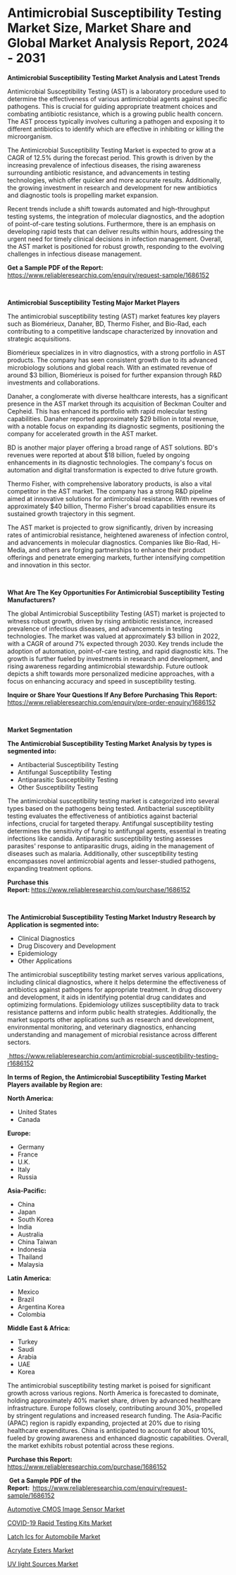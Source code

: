 <p><h1>Antimicrobial Susceptibility Testing Market Size, Market Share and Global Market Analysis Report, 2024 - 2031</h1></p><p><strong>Antimicrobial Susceptibility Testing Market Analysis and Latest Trends</strong></p>
<p><p>Antimicrobial Susceptibility Testing (AST) is a laboratory procedure used to determine the effectiveness of various antimicrobial agents against specific pathogens. This is crucial for guiding appropriate treatment choices and combating antibiotic resistance, which is a growing public health concern. The AST process typically involves culturing a pathogen and exposing it to different antibiotics to identify which are effective in inhibiting or killing the microorganism.</p><p>The Antimicrobial Susceptibility Testing Market is expected to grow at a CAGR of 12.5% during the forecast period. This growth is driven by the increasing prevalence of infectious diseases, the rising awareness surrounding antibiotic resistance, and advancements in testing technologies, which offer quicker and more accurate results. Additionally, the growing investment in research and development for new antibiotics and diagnostic tools is propelling market expansion. </p><p>Recent trends include a shift towards automated and high-throughput testing systems, the integration of molecular diagnostics, and the adoption of point-of-care testing solutions. Furthermore, there is an emphasis on developing rapid tests that can deliver results within hours, addressing the urgent need for timely clinical decisions in infection management. Overall, the AST market is positioned for robust growth, responding to the evolving challenges in infectious disease management.</p></p>
<p><strong>Get a Sample PDF of the Report:&nbsp;</strong> <a href="https://www.reliableresearchiq.com/enquiry/request-sample/1686152?utm_campaign=1117&utm_medium=2&utm_source=Github&utm_content=ia&utm_term=06102024&utm_id=antimicrobial-susceptibility-testing">https://www.reliableresearchiq.com/enquiry/request-sample/1686152</a></p>
<p>&nbsp;</p>
<p><strong>Antimicrobial Susceptibility Testing Major Market Players</strong></p>
<p><p>The antimicrobial susceptibility testing (AST) market features key players such as Biomérieux, Danaher, BD, Thermo Fisher, and Bio-Rad, each contributing to a competitive landscape characterized by innovation and strategic acquisitions.</p><p>Biomérieux specializes in in vitro diagnostics, with a strong portfolio in AST products. The company has seen consistent growth due to its advanced microbiology solutions and global reach. With an estimated revenue of around $3 billion, Biomérieux is poised for further expansion through R&D investments and collaborations.</p><p>Danaher, a conglomerate with diverse healthcare interests, has a significant presence in the AST market through its acquisition of Beckman Coulter and Cepheid. This has enhanced its portfolio with rapid molecular testing capabilities. Danaher reported approximately $29 billion in total revenue, with a notable focus on expanding its diagnostic segments, positioning the company for accelerated growth in the AST market.</p><p>BD is another major player offering a broad range of AST solutions. BD's revenues were reported at about $18 billion, fueled by ongoing enhancements in its diagnostic technologies. The company's focus on automation and digital transformation is expected to drive future growth.</p><p>Thermo Fisher, with comprehensive laboratory products, is also a vital competitor in the AST market. The company has a strong R&D pipeline aimed at innovative solutions for antimicrobial resistance. With revenues of approximately $40 billion, Thermo Fisher's broad capabilities ensure its sustained growth trajectory in this segment.</p><p>The AST market is projected to grow significantly, driven by increasing rates of antimicrobial resistance, heightened awareness of infection control, and advancements in molecular diagnostics. Companies like Bio-Rad, Hi-Media, and others are forging partnerships to enhance their product offerings and penetrate emerging markets, further intensifying competition and innovation in this sector.</p></p>
<p>&nbsp;</p>
<p><strong>What Are The Key Opportunities For Antimicrobial Susceptibility Testing Manufacturers?</strong></p>
<p><p>The global Antimicrobial Susceptibility Testing (AST) market is projected to witness robust growth, driven by rising antibiotic resistance, increased prevalence of infectious diseases, and advancements in testing technologies. The market was valued at approximately $3 billion in 2022, with a CAGR of around 7% expected through 2030. Key trends include the adoption of automation, point-of-care testing, and rapid diagnostic kits. The growth is further fueled by investments in research and development, and rising awareness regarding antimicrobial stewardship. Future outlook depicts a shift towards more personalized medicine approaches, with a focus on enhancing accuracy and speed in susceptibility testing.</p></p>
<p><strong>Inquire or Share Your Questions If Any Before Purchasing This Report:</strong> <a href="https://www.reliableresearchiq.com/enquiry/pre-order-enquiry/1686152?utm_campaign=1117&utm_medium=2&utm_source=Github&utm_content=ia&utm_term=06102024&utm_id=antimicrobial-susceptibility-testing">https://www.reliableresearchiq.com/enquiry/pre-order-enquiry/1686152</a></p>
<p>&nbsp;</p>
<p><strong>Market Segmentation</strong></p>
<p><strong>The Antimicrobial Susceptibility Testing Market Analysis by types is segmented into:</strong></p>
<p><ul><li>Antibacterial Susceptibility Testing</li><li>Antifungal Susceptibility Testing</li><li>Antiparasitic Susceptibility Testing</li><li>Other Susceptibility Testing</li></ul></p>
<p><p>The antimicrobial susceptibility testing market is categorized into several types based on the pathogens being tested. Antibacterial susceptibility testing evaluates the effectiveness of antibiotics against bacterial infections, crucial for targeted therapy. Antifungal susceptibility testing determines the sensitivity of fungi to antifungal agents, essential in treating infections like candida. Antiparasitic susceptibility testing assesses parasites' response to antiparasitic drugs, aiding in the management of diseases such as malaria. Additionally, other susceptibility testing encompasses novel antimicrobial agents and lesser-studied pathogens, expanding treatment options.</p></p>
<p><strong>Purchase this Report:&nbsp;</strong><a href="https://www.reliableresearchiq.com/purchase/1686152?utm_campaign=1117&utm_medium=2&utm_source=Github&utm_content=ia&utm_term=06102024&utm_id=antimicrobial-susceptibility-testing">https://www.reliableresearchiq.com/purchase/1686152</a></p>
<p>&nbsp;</p>
<p><strong>The Antimicrobial Susceptibility Testing Market Industry Research by Application is segmented into:</strong></p>
<p><ul><li>Clinical Diagnostics</li><li>Drug Discovery and Development</li><li>Epidemiology</li><li>Other Applications</li></ul></p>
<p><p>The antimicrobial susceptibility testing market serves various applications, including clinical diagnostics, where it helps determine the effectiveness of antibiotics against pathogens for appropriate treatment. In drug discovery and development, it aids in identifying potential drug candidates and optimizing formulations. Epidemiology utilizes susceptibility data to track resistance patterns and inform public health strategies. Additionally, the market supports other applications such as research and development, environmental monitoring, and veterinary diagnostics, enhancing understanding and management of microbial resistance across different sectors.</p></p>
<p><a href="https://www.reliableresearchiq.com/antimicrobial-susceptibility-testing-r1686152?utm_campaign=1117&utm_medium=2&utm_source=Github&utm_content=ia&utm_term=06102024&utm_id=antimicrobial-susceptibility-testing">&nbsp;https://www.reliableresearchiq.com/antimicrobial-susceptibility-testing-r1686152</a></p>
<p><strong>In terms of Region, the Antimicrobial Susceptibility Testing Market Players available by Region are:</strong></p>
<p>
    <p> <strong> North America: </strong>
        <ul>
            <li>United States</li>
            <li>Canada</li>
        </ul>
        </p> 
    <p> <strong> Europe: </strong>
        <ul>
            <li>Germany</li>
            <li>France</li>
            <li>U.K.</li>
            <li>Italy</li>
            <li>Russia</li>
        </ul>
        </p> 
    <p> <strong> Asia-Pacific: </strong>
        <ul>
            <li>China</li>
            <li>Japan</li>
            <li>South Korea</li>
            <li>India</li>
            <li>Australia</li>
            <li>China Taiwan</li>
            <li>Indonesia</li>
            <li>Thailand</li>
            <li>Malaysia</li>
        </ul>
        </p> 
    <p> <strong> Latin America: </strong>
        <ul>
            <li>Mexico</li>
            <li>Brazil</li>
            <li>Argentina Korea</li>
            <li>Colombia</li>
        </ul>
        </p> 
    <p> <strong> Middle East & Africa: </strong>
        <ul>
            <li>Turkey</li>
            <li>Saudi</li>
            <li>Arabia</li>
            <li>UAE</li>
            <li>Korea</li>
        </ul>
    </p>
    </p>
<p><p>The antimicrobial susceptibility testing market is poised for significant growth across various regions. North America is forecasted to dominate, holding approximately 40% market share, driven by advanced healthcare infrastructure. Europe follows closely, contributing around 30%, propelled by stringent regulations and increased research funding. The Asia-Pacific (APAC) region is rapidly expanding, projected at 20% due to rising healthcare expenditures. China is anticipated to account for about 10%, fueled by growing awareness and enhanced diagnostic capabilities. Overall, the market exhibits robust potential across these regions.</p></p>
<p><strong>Purchase this Report: </strong><a href="https://www.reliableresearchiq.com/purchase/1686152?utm_campaign=1117&utm_medium=2&utm_source=Github&utm_content=ia&utm_term=06102024&utm_id=antimicrobial-susceptibility-testing">https://www.reliableresearchiq.com/purchase/1686152</a></p>
<p>&nbsp;<strong>Get a Sample PDF of the Report:&nbsp;&nbsp;</strong><a href="https://www.reliableresearchiq.com/enquiry/request-sample/1686152?utm_campaign=1117&utm_medium=2&utm_source=Github&utm_content=ia&utm_term=06102024&utm_id=antimicrobial-susceptibility-testing">https://www.reliableresearchiq.com/enquiry/request-sample/1686152</a></p>
<p><strong></strong></p>
<p><p><a href="https://issuu.com/reportprime-2/docs/automotive-cmos-image-sensor-market_ad8928889e3ff8?utm_campaign=1117&utm_medium=2&utm_source=Github&utm_content=ia&utm_term=06102024&utm_id=antimicrobial-susceptibility-testing">Automotive CMOS Image Sensor Market</a></p><p><a href="https://github.com/LoretaDushku585/Market-Research-Report-List-1/blob/main/covid-19-rapid-testing-kits-market.md?utm_campaign=1117&utm_medium=2&utm_source=Github&utm_content=ia&utm_term=06102024&utm_id=antimicrobial-susceptibility-testing">COVID-19 Rapid Testing Kits Market</a></p><p><a href="https://issuu.com/reportprime-2/docs/latch-ics-for-automobile-market-siz_a9950ef620f9b0?utm_campaign=1117&utm_medium=2&utm_source=Github&utm_content=ia&utm_term=06102024&utm_id=antimicrobial-susceptibility-testing">Latch Ics for Automobile Market</a></p><p><a href="https://www.linkedin.com/pulse/analyzing-global-acrylate-esters-market-growth-prospects-future-s3uze?utm_campaign=1117&utm_medium=2&utm_source=Github&utm_content=ia&utm_term=06102024&utm_id=antimicrobial-susceptibility-testing">Acrylate Esters Market</a></p><p><a href="https://www.linkedin.com/pulse/market-insights-global-uv-light-sources-forecast-innovation-81nlc?utm_campaign=1117&utm_medium=2&utm_source=Github&utm_content=ia&utm_term=06102024&utm_id=antimicrobial-susceptibility-testing">UV light Sources Market</a></p></p>
